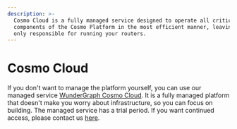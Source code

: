 ```yaml
---
description: >-
  Cosmo Cloud is a fully managed service designed to operate all critical
  components of the Cosmo Platform in the most efficient manner, leaving you
  only responsible for running your routers.
---
```


# Cosmo Cloud

If you don't want to manage the platform yourself, you can use our managed service [WunderGraph Cosmo Cloud](https://cosmo.wundergraph.com). It is a fully managed platform that doesn't make you worry about infrastructure, so you can focus on building. The managed service has a trial period. If you want continued access, please contact us [here](https://form.typeform.com/to/oC6XATf4).
